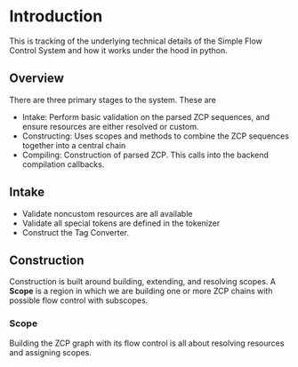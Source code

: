 # Introduction

This is tracking of the underlying technical details of the Simple Flow Control System and how it works under the hood in python.


## Overview

There are three primary stages to the system. These are

* Intake: Perform basic validation on the parsed ZCP sequences, and ensure resources are either resolved or custom. 
* Constructing: Uses scopes and methods to combine the ZCP sequences together into a central chain
* Compiling: Construction of parsed ZCP. This calls into the backend compilation callbacks. 

## Intake

* Validate noncustom resources are all available
* Validate all special tokens are defined in the tokenizer
* Construct the Tag Converter.

## Construction

Construction is built around building, extending, and resolving scopes. A **Scope** is a region in which we are building one or more ZCP chains with possible flow control with subscopes.  



### Scope

Building the ZCP graph with its flow control is all about resolving resources and assigning scopes. 

